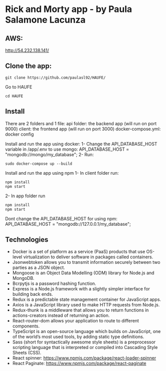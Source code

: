 # Rick and Morty app - by Paula Salamone Lacunza

## AWS:
http://54.232.138.141/

## Clone the app:
```
git clone https://github.com/paulasl92/HAUFE/
```

Go to HAUFE
```
cd HAUFE
```

## Install

There are 2 folders and 1 file:
api folder: the backend app (will run on port 9000)
client: the frontend app (will run on port 3000)
docker-compose.yml: docker config

Install and run the app using docker:
1- Change the API_DATABASE_HOST variable in /app/.env to use mongo:
	API_DATABASE_HOST = "mongodb://mongo/my_database";
2- Run: 
```
sudo docker-compose up --build
```

Install and run the app using npm
1- In client folder run:
```
npm install
npm start
```

2- In app folder run
```
npm install
npm start
```

Dont change the API_DATABASE_HOST for using npm:
API_DATABASE_HOST = "mongodb://127.0.0.1/my_database";


## Technologies

- Docker is a set of platform as a service (PaaS) products that use OS-level virtualization to deliver software in packages called containers.
- Jsonwebtoken allows you to transmit information securely between two parties as a JSON object.
- Mongoose is an Object Data Modelling (ODM) library for Node.js and MongoDB.
- Bcrpytjs is a password hashing function.
- Express is a Node.js framework with a slightly simpler interface for building back ends.
- Redux is a predictable state management container for JavaScript apps.
- Axios is a JavaScript library used to make HTTP requests from Node.js.
- Redux-thunk is a middleware that allows you to return functions in actions-creators instead of returning an action.
- React-router-dom allows your application to route to different components.
- TypeScript is an open-source language which builds on JavaScript, one of the world’s most used tools, by adding static type definitions.
- Sass (short for syntactically awesome style sheets) is a preprocessor scripting language that is interpreted or compiled into Cascading Style Sheets (CSS). 
- React spinner: https://www.npmjs.com/package/react-loader-spinner
- React Paginate: https://www.npmjs.com/package/react-paginate

